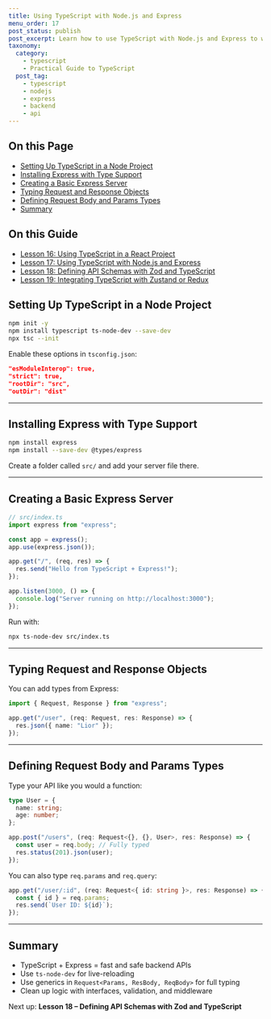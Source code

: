 ```yaml
---
title: Using TypeScript with Node.js and Express
menu_order: 17
post_status: publish
post_excerpt: Learn how to use TypeScript with Node.js and Express to write robust, type-safe APIs with minimal effort.
taxonomy:
  category:
    - typescript
    - Practical Guide to TypeScript
  post_tag:
    - typescript
    - nodejs
    - express
    - backend
    - api
---
```


<div class="toc" markdown="1">

<div class="otp" markdown="1">

## On this Page

- [Setting Up TypeScript in a Node Project](#setting-up-typescript-in-a-node-project)
- [Installing Express with Type Support](#installing-express-with-type-support)
- [Creating a Basic Express Server](#creating-a-basic-express-server)
- [Typing Request and Response Objects](#typing-request-and-response-objects)
- [Defining Request Body and Params Types](#defining-request-body-and-params-types)
- [Summary](#summary)

</div>

<div class="otg" markdown="1">

## On this Guide

- [Lesson 16: Using TypeScript in a React Project](./lesson-16-using-typescript-in-a-react-project)
- [Lesson 17: Using TypeScript with Node.js and Express](./lesson-17-using-typescript-with-nodejs-and-express)
- [Lesson 18: Defining API Schemas with Zod and TypeScript](./lesson-18-defining-api-schemas-with-zod-and-typescript)
- [Lesson 19: Integrating TypeScript with Zustand or Redux](./lesson-19-integrating-typescript-with-zustand-or-redux)

</div>

</div>

<div class="guru-main" markdown="1">

## Setting Up TypeScript in a Node Project

```bash
npm init -y
npm install typescript ts-node-dev --save-dev
npx tsc --init
```

Enable these options in `tsconfig.json`:

```json
"esModuleInterop": true,
"strict": true,
"rootDir": "src",
"outDir": "dist"
```

---

## Installing Express with Type Support

```bash
npm install express
npm install --save-dev @types/express
```

Create a folder called `src/` and add your server file there.

---

## Creating a Basic Express Server

```ts
// src/index.ts
import express from "express";

const app = express();
app.use(express.json());

app.get("/", (req, res) => {
  res.send("Hello from TypeScript + Express!");
});

app.listen(3000, () => {
  console.log("Server running on http://localhost:3000");
});
```

Run with:

```bash
npx ts-node-dev src/index.ts
```

---

## Typing Request and Response Objects

You can add types from Express:

```ts
import { Request, Response } from "express";

app.get("/user", (req: Request, res: Response) => {
  res.json({ name: "Lior" });
});
```

---

## Defining Request Body and Params Types

Type your API like you would a function:

```ts
type User = {
  name: string;
  age: number;
};

app.post("/users", (req: Request<{}, {}, User>, res: Response) => {
  const user = req.body; // Fully typed
  res.status(201).json(user);
});
```

You can also type `req.params` and `req.query`:

```ts
app.get("/user/:id", (req: Request<{ id: string }>, res: Response) => {
  const { id } = req.params;
  res.send(`User ID: ${id}`);
});
```

---

## Summary

- TypeScript + Express = fast and safe backend APIs
- Use `ts-node-dev` for live-reloading
- Use generics in `Request<Params, ResBody, ReqBody>` for full typing
- Clean up logic with interfaces, validation, and middleware

Next up: **Lesson 18 – Defining API Schemas with Zod and TypeScript**

</div>
